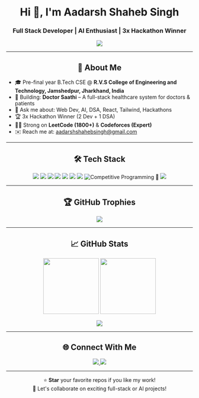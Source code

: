 <h1 align="center">Hi 👋, I'm Aadarsh Shaheb Singh</h1>
<h3 align="center">Full Stack Developer | AI Enthusiast | 3x Hackathon Winner</h3>

<p align="center">
  <img src="https://readme-typing-svg.herokuapp.com?center=true&vCenter=true&lines=Full+Stack+Web+Developer;AI+%2B+ML+Enthusiast;Codeforces+Expert;Open+Source+Contributor;3rd+Year+CSE+Student" />
</p>

---

<h2 align="center">🚀 About Me</h2>

- 🎓 Pre-final year B.Tech CSE @ **R.V.S College of Engineering and Technology, Jamshedpur, Jharkhand, India**
- 🧠 Building: **Doctor Saathi** – A full-stack healthcare system for doctors & patients  
- 💬 Ask me about: Web Dev, AI, DSA, React, Tailwind, Hackathons
- 🏆 3x Hackathon Winner (2 Dev + 1 DSA)
- 🧑‍💻 Strong on **LeetCode (1800+)** & **Codeforces (Expert)**
- ✉️ Reach me at: [aadarshshahebsingh@gmail.com](mailto:aadarshshahebsingh@gmail.com)

---

<h2 align="center">🛠️ Tech Stack</h2>

<p align="center">
  <img src="https://img.shields.io/badge/JavaScript-F7DF1E?logo=javascript&logoColor=black&style=for-the-badge" />
  <img src="https://img.shields.io/badge/TypeScript-007ACC?logo=typescript&logoColor=white&style=for-the-badge" />
  <img src="https://img.shields.io/badge/React-61DAFB?logo=react&logoColor=black&style=for-the-badge" />
  <img src="https://img.shields.io/badge/Node.js-339933?logo=node.js&logoColor=white&style=for-the-badge" />
  <img src="https://img.shields.io/badge/Tailwind_CSS-38B2AC?logo=tailwind-css&logoColor=white&style=for-the-badge" />
  <img src="https://img.shields.io/badge/Express.js-404D59?logo=express&logoColor=white&style=for-the-badge" />
  <img src="https://img.shields.io/badge/MongoDB-4EA94B?logo=mongodb&logoColor=white&style=for-the-badge" />
  <img src="https://img.shields.io/badge/C++-00599C?logo=c%2B%2B&logoColor=white&style=for-the-badge" title="Competitive Programming 💪" />
  <img src="https://img.shields.io/badge/Python-3776AB?logo=python&logoColor=white&style=for-the-badge" />
</p>

---

<h2 align="center">🏆 GitHub Trophies</h2>

<p align="center">
  <img src="https://github-profile-trophy.vercel.app/?username=aadarshahebsingh&theme=gruvbox&column=7&margin-w=10&no-bg=true" />
</p>

---

<h2 align="center">📈 GitHub Stats</h2>

<p align="center">
  <img src="https://github-readme-stats.vercel.app/api?username=aadarshahebsingh&show_icons=true&theme=radical" height="150" />
  <img src="https://github-readme-stats.vercel.app/api/top-langs/?username=aadarshahebsingh&layout=compact&theme=radical" height="150" />
</p>

<p align="center">
  <img src="https://github-readme-streak-stats.herokuapp.com?user=aadarshahebsingh&theme=radical&date_format=M%20j%5B%2C%20Y%5D" />
</p>

---


<h2 align="center">🌐 Connect With Me</h2>

<p align="center">
  <a href="mailto:aadarshshahebsingh@gmail.com">
    <img src="https://img.shields.io/badge/Gmail-D14836?style=for-the-badge&logo=gmail&logoColor=white"/>
  </a>
  <a href="https://linkedin.com/in/aadarshahebsingh" target="_blank">
    <img src="https://img.shields.io/badge/LinkedIn-0077B5?style=for-the-badge&logo=linkedin&logoColor=white"/>
  </a>
</p>

---

<p align="center">
⭐ <strong>Star</strong> your favorite repos if you like my work!  
<br />
💬 Let's collaborate on exciting full-stack or AI projects!
</p>

